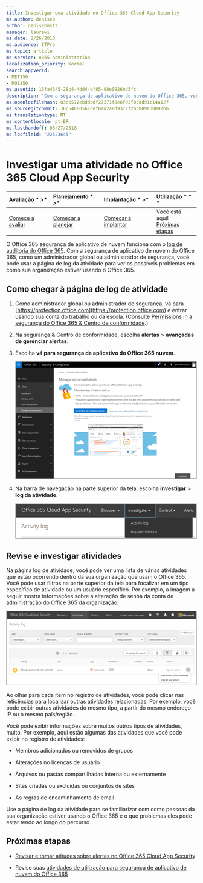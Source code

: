 ```yaml
---
title: Investigar uma atividade no Office 365 Cloud App Security
ms.author: deniseb
author: denisebmsft
manager: laurawi
ms.date: 2/26/2018
ms.audience: ITPro
ms.topic: article
ms.service: o365-administration
localization_priority: Normal
search.appverid:
- MET150
- MOE150
ms.assetid: 15fa4545-28b4-4dd4-bf85-88e0926bd5fc
description: 'Com a segurança de aplicativo de nuvem do Office 365, você pode ver o que está acontecendo no seu ambiente do Office 365 consultando e investigando atividades e contas. '
ms.openlocfilehash: 03db572ebddbdf27371f8e6fd2f0cdd91c14a12f
ms.sourcegitcommit: 36c5466056cdef6ad2a8d9372f2bc009a30892bb
ms.translationtype: MT
ms.contentlocale: pt-BR
ms.lasthandoff: 08/27/2018
ms.locfileid: "22523645"
---
```

# <a name="investigate-an-activity-in-office-365-cloud-app-security"></a>Investigar uma atividade no Office 365 Cloud App Security
  
|Avaliação * *\>**|Planejamento * *\>**|Implantação * *\>**|Utilização * * *|
|:-----|:-----|:-----|:-----|
|[Comece a avaliar](office-365-cas-overview.md) <br/> |[Começar a planejar](get-ready-for-office-365-cas.md) <br/> |[Começar a implantar](turn-on-office-365-cas.md) <br/> |Você está aqui!  <br/> [Próximas etapas](#next-steps) <br/> |
   
O Office 365 segurança de aplicativo de nuvem funciona com o [log de auditoria do Office 365](detailed-properties-in-the-office-365-audit-log.md). Com a segurança de aplicativo de nuvem do Office 365, como um administrador global ou administrador de segurança, você pode usar a página de log da atividade para ver os possíveis problemas em como sua organização estiver usando o Office 365.
  
## <a name="how-to-get-to-the-activity-log-page"></a>Como chegar à página de log de atividade

1. Como administrador global ou administrador de segurança, vá para [https://protection.office.com](https://protection.office.com) e entrar usando sua conta do trabalho ou da escola. (Consulte [Permissions in a segurança do Office 365 &amp; Centro de conformidade](permissions-in-the-security-and-compliance-center.md).)
    
2. Na segurança &amp; Centro de conformidade, escolha **alertas** \> **avançadas de gerenciar alertas**.
    
3. Escolha **vá para segurança de aplicativo do Office 365 nuvem**.
    
    ![Na segurança &amp; Centro de conformidade, escolha gerenciar alertas avançadas para ir à segurança de aplicativo de nuvem do Office 365](media/958632d4-03e3-4ade-8e22-d5509db6fca7.png)
  
4. Na barra de navegação na parte superior da tela, escolha **investigar** \> **log da atividade**.
    
    ![No portal do O365 CAS, escolha investigar.](media/8c7b87c9-71a6-4952-adb2-185e941ffe9a.png)
  
## <a name="review-and-investigate-activities"></a>Revise e investigar atividades

Na página log de atividade, você pode ver uma lista de várias atividades que estão ocorrendo dentro da sua organização que usam o Office 365. Você pode usar filtros na parte superior da tela para focalizar em um tipo específico de atividade ou um usuário específico. Por exemplo, a imagem a seguir mostra informações sobre a alteração de senha da conta de administração do Office 365 da organização:
  
![Na segurança de aplicativo de nuvem do Office 365, escolha investigar \> log da atividade.](media/5d54600c-59cd-4f33-b4f0-29b75c37baae.png)
  
Ao olhar para cada item no registro de atividades, você pode clicar nas reticências para localizar outras atividades relacionadas. Por exemplo, você pode exibir outras atividades do mesmo tipo, a partir do mesmo endereço IP ou o mesmo país/região.
  
Você pode exibir informações sobre muitos outros tipos de atividades, muito. Por exemplo, aqui estão algumas das atividades que você pode exibir no registro de atividades:
  
- Membros adicionados ou removidos de grupos
    
- Alterações no licenças de usuário
    
- Arquivos ou pastas compartilhadas interna ou externamente
    
- Sites criadas ou excluídas ou conjuntos de sites
    
- As regras de encaminhamento de email
    
Use a página de log da atividade para se familiarizar com como pessoas da sua organização estiver usando o Office 365 e o que problemas eles pode estar tendo ao longo do percurso.
  
## <a name="next-steps"></a>Próximas etapas

- [Revisar e tomar atitudes sobre alertas no Office 365 Cloud App Security](review-office-365-cas-alerts.md)
    
- Revise suas [atividades de utilização para segurança de aplicativo de nuvem do Office 365](utilization-activities-for-ocas.md)
    

